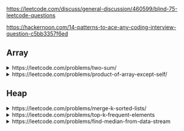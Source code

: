 https://leetcode.com/discuss/general-discussion/460599/blind-75-leetcode-questions

https://hackernoon.com/14-patterns-to-ace-any-coding-interview-question-c5bb3357f6ed

<h2>Array</h2>

<details>
  <summary>https://leetcode.com/problems/two-sum/
  </summary>
  
Given an array of integers nums and an integer target, return indices of the two numbers such that they add up to target.

You may assume that each input would have exactly one solution, and you may not use the same element twice.

You can return the answer in any order.
 ```cs
 public int[] TwoSum(int[] nums, int target) {        
      int[] ans = new int[2]; 
      var dic = new Dictionary<int, int>();
      for (int i=0; i< nums.Length; i++) {
          if (dic.ContainsKey(target - nums[i])) {
              ans = new int[]{ dic[target - nums[i]], i };
          }
          else {
              if (!dic.ContainsKey(nums[i]))
                  dic.Add(nums[i], i); 
          }
      }        
      return ans;        
  }
 ```
  
</details>

<details>
  <summary>https://leetcode.com/problems/product-of-array-except-self/
  </summary>
  
  Given an integer array <code>nums</code>, return an array answer such that <code>answer[i]</code> <i>is equal to the product of all the elements of</i> <code>nums</code> <i>except</i> <code>nums[i]</code>.

  The product of any prefix or suffix of nums is guaranteed to fit in a <b>32-bit</b> integer.

You must write an algorithm that runs in O(n) time and without using the division operation.
  
  ```cs 
  public int[] ProductExceptSelf(int[] nums) {
      var n = nums.Length;         
      var L = new int[n]; //At i: L[i] = nums[0] * nums[1] * ... * nums[i - 1]
      var R = new int[n]; //At i: R[i] = num[n-1] * nums[n-2]
      var ans = new int[n]; //At i: ans[i] = L[i] * R[i];        
      L[0] = 1; 
      for (int i=1; i< n; i++) {
          L[i] = L[i -1] * nums[i-1]; 
      }        
      R[n-1] = 1; 
      for (int i= n-2; i>=0; i--) {
          R[i] = R[i+1] * nums[i+1];
      }        
      for (int i=0; i< n; i++) {
          ans[i] = R[i] * L[i];
      }        
      return ans;
  }
  ```
  
</details>


<h2>Heap</h2>
<details>
<summary>https://leetcode.com/problems/merge-k-sorted-lists/</summary>

You are given an array of k linked-lists lists, each linked-list is sorted in ascending order.

Merge all the linked-lists into one sorted linked-list and return it.

```cs
public ListNode MergeKLists(ListNode[] lists) {  
        //Convert to List so we can remove when the list (of lists) is null
        var lList = lists.Where(c => c != null).ToList(); //Remove null list
        if (lList.Count == 0) {
            return null;
        }        
        var ans = new ListNode(); //Find next Node
        var fAn = ans; //Final answer
        while (lList.Count > 0) {
            var min = int.MaxValue; //Find the smallest value
            int minNodeIndex = -1;  //Mark the index of the list which has smallest value
            for(var i=0; i< lList.Count; i++) {
                if (min > lList[i].val) {
                    min = lList[i].val; 
                    minNodeIndex = i;
                }
            }
            lList[minNodeIndex] = lList[minNodeIndex].next; //When found the list, go to next one
            if (lList[minNodeIndex] == null) { //If this list reach the end, remove the list
                lList.RemoveAt(minNodeIndex);
            }
            ans.val = min;
            if (lList.Count > 0) {
                ans.next = new ListNode();
                ans = ans.next;
            }
        }
        return fAn;  
    }
```

</details>
  
<details>
  <summary>https://leetcode.com/problems/top-k-frequent-elements</summary> 
  
  Given an integer array nums and an integer k, return the k most frequent elements. You may return the answer in any order.
  
  ```cs
  public int[] TopKFrequent(int[] nums, int k) {         
      var dic = new Dictionary<int, int>();
      //Count the frequency of each elements
      for (int i=0; i< nums.Length; i++) {
          dic[nums[i]] = dic.ContainsKey(nums[i]) ? dic[nums[i]] + 1 : 1;
      }        
      var queue = new PriorityQueue<int,int>(); 
      foreach (var key in dic.Keys) {
          queue.Enqueue(key, -dic[key]);  //Add -dic[key] to order descending (most frequent)
      }        
      var ans = new int[k];
      int j =0; 
      while (j < k) {            
          ans[j] = queue.Dequeue(); 
          j++;
      }
      return ans;        
  }
  ```
</details>
  
<details>
  <summary>https://leetcode.com/problems/find-median-from-data-stream</summary>
  
  ```cs
  public class MedianFinder {   
    /*
    Concept: We use 2 priority queue
    First one is accending for big number
    And the other is decending for small number 
    */
    PriorityQueue<int,int> bigNumber; 
    PriorityQueue<int,int> smallNumber; 
    public MedianFinder() {
        bigNumber = new PriorityQueue<int,int>();
        smallNumber = new PriorityQueue<int,int>(Comparer<int>.Create((a,b) => b -a));
    }
    
    public void AddNum(int num) {         
        if (smallNumber.Count > bigNumber.Count) { //Try to add to bigNumber
            var biggestOfSmall = smallNumber.Peek(); 
            if (biggestOfSmall <= num) {   //Can add directly to big list
                bigNumber.Enqueue(num, num);
            }
            else {   
                //Need to move biggest element in small queue to big list, 
                //because new element is belong to small list
                smallNumber.Dequeue();
                smallNumber.Enqueue(num, num);
                bigNumber.Enqueue(biggestOfSmall, biggestOfSmall);
            }
        }
        else { //Add to smallNumber
            if (smallNumber.Count == 0) {
                smallNumber.Enqueue(num, num);
            }
            else {
                var smallestOfBig = bigNumber.Peek(); 
                if (smallestOfBig < num) {
                    bigNumber.Dequeue(); 
                    bigNumber.Enqueue(num, num);
                    smallNumber.Enqueue(smallestOfBig, smallestOfBig);
                }
                else {
                    smallNumber.Enqueue(num, num);
                }
            }
        }        
    }
    
    public double FindMedian() {
        if (smallNumber.Count > bigNumber.Count) {
            return smallNumber.Peek() * 1.0;
        }
        else {
            return (smallNumber.Peek() + bigNumber.Peek()) / 2.0; 
        }
    }
}
  ```
  </details>
  

